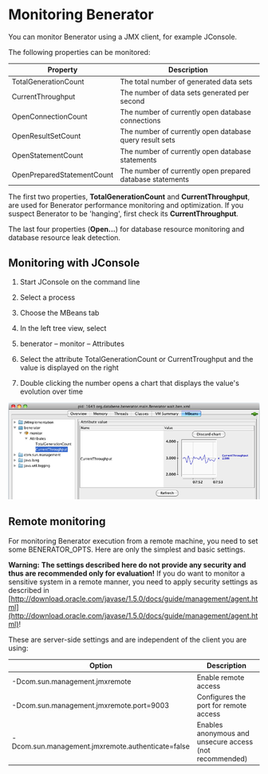 # Monitoring Benerator 

You can monitor Benerator using a JMX client, for example JConsole.

The following properties can be monitored:

| Property | Description |
| --- | --- |
| TotalGenerationCount | The total number of generated data sets |
| CurrentThroughput | The number of data sets generated per second |
| OpenConnectionCount | The number of currently open database connections |
| OpenResultSetCount | The number of currently open database query result sets |
| OpenStatementCount | The number of currently open database statements |
| OpenPreparedStatementCount | The number of currently open prepared database statements |

The first two properties, **TotalGenerationCount** and **CurrentThroughput**, are used for Benerator performance monitoring and optimization. If you suspect Benerator to be 'hanging', first check its **CurrentThroughput**.

The last four properties (**Open...**) for database resource monitoring and database resource leak detection.

## Monitoring with JConsole 

1.  Start JConsole on the command line

2.  Select a process

3.  Choose the MBeans tab

4.  In the left tree view, select

5.  benerator – monitor – Attributes

6.  Select the attribute TotalGenerationCount or CurrentTroughput and the value is displayed on the right

7.  Double clicking the number opens a chart that displays the value's evolution over time

![](assets/grafik21.png)

## Remote monitoring 

For monitoring Benerator execution from a remote machine, you need to set some BENERATOR_OPTS. Here are only the simplest and basic settings.

**Warning:** **The settings described here do not provide any security and thus are recommended only for evaluation!** If you do want to monitor a sensitive system in a remote manner, you need to apply security settings as described in [http://download.oracle.com/javase/1.5.0/docs/guide/management/agent.html](http://download.oracle.com/javase/1.5.0/docs/guide/management/agent.html)!

These are server-side settings and are independent of the client you are using:

| Option | Description |
| --- | --- |
| -Dcom.sun.management.jmxremote | Enable remote access |
| -Dcom.sun.management.jmxremote.port=9003 | Configures the port for remote access |
| -Dcom.sun.management.jmxremote.authenticate=false | Enables anonymous and unsecure access (not recommended) |